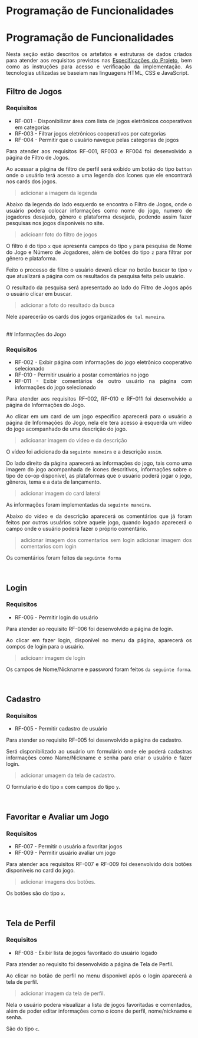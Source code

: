 # Programação de Funcionalidades

<div align="justify"> 
  
# Programação de Funcionalidades

Nesta seção estão descritos os artefatos e estruturas de dados criados para atender aos requisitos previstos nas <a href="./especification.md">Especificações do Projeto</a>, bem como as instruções para acesso e verificação da implementação. As tecnologias utilizadas se baseiam nas linguagens HTML, CSS e JavaScript.


## Filtro de Jogos

### Requisitos

- RF-001 - Disponibilizar área com lista de jogos eletrônicos cooperativos em categorias
- RF-003 - Filtrar jogos eletrônicos cooperativos por categorias
- RF-004 - Permitir que o usuário navegue pelas categorias de jogos

Para atender aos requisitos RF-001, RF003 e RF004 foi desenvolvido a página de Filtro de Jogos.

Ao acessar a página de filtro de perfil será exibido um botão do tipo `button` onde o usuário terá acesso a uma legenda dos ícones que ele encontrará nos cards dos jogos.

>adicionar a imagem da legenda

Abaixo da legenda do lado esquerdo se encontra o Filtro de Jogos, onde o usuário podera colocar informações como nome do jogo, numero de jogadores desejado, gênero e plataforma desejada, podendo assim fazer pesquisas nos jogos disponiveis no site.

>adicioanr foto do filtro de jogos

O filtro é do tipo `x` que apresenta campos do tipo `y` para pesquisa de Nome do Jogo e Número de Jogadores, além de botões do tipo `z` para filtrar por gênero e plataforma. 

Feito o processo de filtro o usuário deverá clicar no botão  buscar to tipo `v` que atualizará a página com os resultados da pesquisa feita pelo usuário.

O resultado da pesquisa será apresentado ao lado do Filtro de Jogos após o usuário clicar em buscar. 

>adicionar a foto do resultado da busca

Nele aparecerão os cards dos jogos organizados `de tal maneira`.

<br/>
## Informações do Jogo

### Requisitos

- RF-002 - Exibir página com informações do jogo eletrônico cooperativo selecionado 
- RF-010 - Permitir usuário a postar comentários no jogo
- RF-011 - Exibir comentários de outro usuário na página com informações do jogo selecionado


Para atender aos requisitos RF-002, RF-010 e RF-011 foi desenvolvido a página de Informações do Jogo.

Ao clicar em um card de um jogo específico aparecerá para o usuário a página de Informações do Jogo, nela ele tera acesso à esquerda um vídeo do jogo acompanhado de uma descrição do jogo.

>adicioanar imagem do video e da descrição

O vídeo foi adicionado da `seguinte maneira` e a descrição `assim`.

Do lado direito da página aparecerá as informações do jogo, tais como uma imagem do jogo acompanhada de ícones descritivos, informações sobre o tipo de co-op dísponível, as plataformas que o usuário poderá jogar o jogo, gêneros, tema e a data de lançamento.

>adicionar imagem do card lateral 

As informações foram implementadas da `seguinte maneira`.

Abaixo do vídeo e da descrição aparecerá os comentários que já foram feitos por outros usuários sobre aquele jogo, quando logado aparecerá o campo onde o usuário poderá fazer o próprio comentário.

>adicionar imagem dos comentarios sem login
>adicionar imagem dos comentarios com login

Os comentários foram feitos da `seguinte forma`

<br/>

## Login

### Requisitos
- RF-006 - Permitir login do usuário

Para atender ao requisito RF-006 foi desenvolvido a página de login.

Ao clicar em fazer login, disponível no menu da página, aparecerá os compos de login para o usuário.

>adicioanr imagem de login

Os campos de Nome/Nickname e password foram feitos `da seguinte forma`.

<br/>

## Cadastro

### Requisitos
- RF-005 - Permitir cadastro de usuário

Para atender ao requisito RF-005 foi desenvolvido a página de cadastro.

Será disponibilizado ao usuário um formulário onde ele poderá cadastras informações como Name/Nickname e senha para criar o usuário e fazer login.

>adicionar umagem da tela de cadastro.

O formulario é do tipo `x` com campos do tipo `y`.

<br/>

## Favoritar e Avaliar um Jogo

### Requisitos
- RF-007 - Permitir o usuário a favoritar jogos 
- RF-009 - Permitir usuário avaliar um jogo 

Para atender aos requisitos RF-007 e RF-009 foi desenvolvido dois botões disponiveis no card do jogo.

>adicionar imagens dos botões.

Os botões são do tipo `x`.

<br/>

## Tela de Perfil

### Requisitos
- RF-008 - Exibir lista de jogos favoritado do usuário logado

Para atender ao requisito foi desenvolvido a página de Tela de Perfil.

Ao clicar no botão de perfil no menu disponivel após o login aparecerá a tela de perfil.

>adicionar imagem da tela de perfil.

Nela o usuário podera visualizar a lista de jogos favoritadas e comentados, além de poder editar informações como o ícone de perfil, nome/nickname e senha.

São do tipo `c`.

<br/>